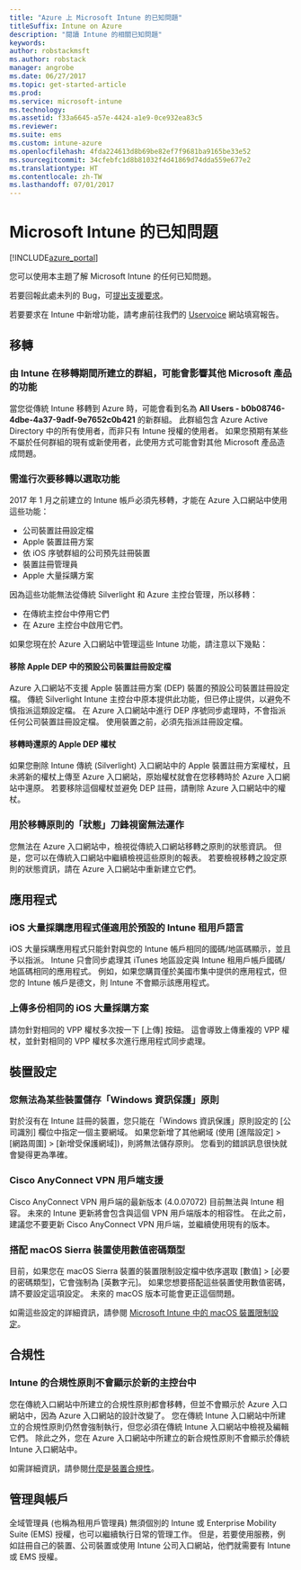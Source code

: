```yaml
---
title: "Azure 上 Microsoft Intune 的已知問題"
titleSuffix: Intune on Azure
description: "閱讀 Intune 的相關已知問題"
keywords: 
author: robstackmsft
ms.author: robstack
manager: angrobe
ms.date: 06/27/2017
ms.topic: get-started-article
ms.prod: 
ms.service: microsoft-intune
ms.technology: 
ms.assetid: f33a6645-a57e-4424-a1e9-0ce932ea83c5
ms.reviewer: 
ms.suite: ems
ms.custom: intune-azure
ms.openlocfilehash: 4fda224613d8b69be82ef7f9681ba9165be33e52
ms.sourcegitcommit: 34cfebfc1d8b81032f4d41869d74dda559e677e2
ms.translationtype: HT
ms.contentlocale: zh-TW
ms.lasthandoff: 07/01/2017
---
```

# <a name="known-issues-in-microsoft-intune"></a>Microsoft Intune 的已知問題


[!INCLUDE[azure_portal](./includes/azure_portal.md)]


您可以使用本主題了解 Microsoft Intune 的任何已知問題。

若要回報此處未列的 Bug，可[提出支援要求](get-support.md)。

若要要求在 Intune 中新增功能，請考慮前往我們的 [Uservoice](https://microsoftintune.uservoice.com/forums/291681-ideas/category/189016-azure-admin-console) 網站填寫報告。

## <a name="migration"></a>移轉

### <a name="groups-created-by-intune-during-migration-might-affect-functionality-of-other-microsoft-products"></a>由 Intune 在移轉期間所建立的群組，可能會影響其他 Microsoft 產品的功能

當您從傳統 Intune 移轉到 Azure 時，可能會看到名為 **All Users - b0b08746-4dbe-4a37-9adf-9e7652c0b421** 的新群組。 此群組包含 Azure Active Directory 中的所有使用者，而非只有 Intune 授權的使用者。 如果您預期有某些不屬於任何群組的現有或新使用者，此使用方式可能會對其他 Microsoft 產品造成問題。

### <a name="secondary-migration-required-for-select-capabilities"></a>需進行次要移轉以選取功能

2017 年 1 月之前建立的 Intune 帳戶必須先移轉，才能在 Azure 入口網站中使用這些功能：

- 公司裝置註冊設定檔
- Apple 裝置註冊方案
- 依 iOS 序號群組的公司預先註冊裝置
- 裝置註冊管理員
- Apple 大量採購方案

因為這些功能無法從傳統 Silverlight 和 Azure 主控台管理，所以移轉：
- 在傳統主控台中停用它們
- 在 Azure 主控台中啟用它們。  

如果您現在於 Azure 入口網站中管理這些 Intune 功能，請注意以下幾點：

#### <a name="removes-default-corporate-device-enrollment-profiles-in-apple-dep"></a>移除 Apple DEP 中的預設公司裝置註冊設定檔
Azure 入口網站不支援 Apple 裝置註冊方案 (DEP) 裝置的預設公司裝置註冊設定檔。 傳統 Silverlight Intune 主控台中原本提供此功能，但已停止提供，以避免不慎指派這類設定檔。 在 Azure 入口網站中進行 DEP 序號同步處理時，不會指派任何公司裝置註冊設定檔。 使用裝置之前，必須先指派註冊設定檔。

#### <a name="apple-dep-token-restored-with-migration"></a>移轉時還原的 Apple DEP 權杖

如果您刪除 Intune 傳統 (Silverlight) 入口網站中的 Apple 裝置註冊方案權杖，且未將新的權杖上傳至 Azure 入口網站，原始權杖就會在您移轉時於 Azure 入口網站中還原。 若要移除這個權杖並避免 DEP 註冊，請刪除 Azure 入口網站中的權杖。

### <a name="status-blades-for-migrated-policies-do-not-work"></a>用於移轉原則的「狀態」刀鋒視窗無法運作

您無法在 Azure 入口網站中，檢視從傳統入口網站移轉之原則的狀態資訊。 但是，您可以在傳統入口網站中繼續檢視這些原則的報表。
若要檢視移轉之設定原則的狀態資訊，請在 Azure 入口網站中重新建立它們。

## <a name="apps"></a>應用程式

### <a name="ios-volume-purchased-apps-only-available-in-default-intune-tenant-language"></a>iOS 大量採購應用程式僅適用於預設的 Intune 租用戶語言
iOS 大量採購應用程式只能針對與您的 Intune 帳戶相同的國碼/地區碼顯示，並且予以指派。 Intune 只會同步處理其 iTunes 地區設定與 Intune 租用戶帳戶國碼/地區碼相同的應用程式。 例如，如果您購買僅於美國市集中提供的應用程式，但您的 Intune 帳戶是德文，則 Intune 不會顯示該應用程式。

### <a name="multiple-copies-of-the-same-ios-volume-purchase-program-are-uploaded"></a>上傳多份相同的 iOS 大量採購方案
請勿針對相同的 VPP 權杖多次按一下 [上傳] 按鈕。 這會導致上傳重複的 VPP 權杖，並針對相同的 VPP 權杖多次進行應用程式同步處理。 

<!-- ## Groups -->

## <a name="device-configuration"></a>裝置設定

### <a name="you-cannot-save-a-windows-information-protection-policy-for-some-devices"></a>您無法為某些裝置儲存「Windows 資訊保護」原則

對於沒有在 Intune 註冊的裝置，您只能在「Windows 資訊保護」原則設定的 [公司識別] 欄位中指定一個主要網域。
如果您新增了其他網域 (使用 [進階設定] > [網路周圍] > [新增受保護網域])，則將無法儲存原則。 您看到的錯誤訊息很快就會變得更為準確。

### <a name="cisco-anyconnect-vpn-client-support"></a>Cisco AnyConnect VPN 用戶端支援
 
Cisco AnyConnect VPN 用戶端的最新版本 (4.0.07072) 目前無法與 Intune 相容。 未來的 Intune 更新將會包含與這個 VPN 用戶端版本的相容性。 在此之前，建議您不要更新 Cisco AnyConnect VPN 用戶端，並繼續使用現有的版本。

### <a name="using-the-numeric-password-type-with-macos-sierra-devices"></a>搭配 macOS Sierra 裝置使用數值密碼類型

目前，如果您在 macOS Sierra 裝置的裝置限制設定檔中依序選取 [數值] > [必要的密碼類型]，它會強制為 [英數字元]。 如果您想要搭配這些裝置使用數值密碼，請不要設定這項設定。
未來的 macOS 版本可能會更正這個問題。

如需這些設定的詳細資訊，請參閱 [Microsoft Intune 中的 macOS 裝置限制設定](device-restrictions-macos.md)。

## <a name="compliance"></a>合規性

### <a name="compliance-policies-from-intune-do-not-show-up-in-new-console"></a>Intune 的合規性原則不會顯示於新的主控台中

您在傳統入口網站中所建立的合規性原則都會移轉，但並不會顯示於 Azure 入口網站中，因為 Azure 入口網站的設計改變了。 您在傳統 Intune 入口網站中所建立的合規性原則仍然會強制執行，但您必須在傳統 Intune 入口網站中檢視及編輯它們。
除此之外，您在 Azure 入口網站中所建立的新合規性原則不會顯示於傳統 Intune 入口網站中。

如需詳細資訊，請參閱[什麼是裝置合規性](device-compliance.md)。

<!-- ## Enrollment -->


<!-- ## Data protection -->


## <a name="administration-and-accounts"></a>管理與帳戶

全域管理員 (也稱為租用戶管理員) 無須個別的 Intune 或 Enterprise Mobility Suite (EMS) 授權，也可以繼續執行日常的管理工作。 但是，若要使用服務，例如註冊自己的裝置、公司裝置或使用 Intune 公司入口網站，他們就需要有 Intune 或 EMS 授權。

<!-- ## Additional items -->












 
